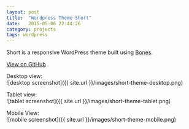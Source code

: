 ```yaml
---
layout: post
title:  "Wordpress Theme Short"
date:   2015-05-06 22:44:26
category: projects
tags: wordpress
---
```

Short is a responsive WordPress theme built using [Bones][2].

[View on GitHub][1]

Desktop view:  
![desktop screenshot]({{ site.url }}/images/short-theme-desktop.png)

Tablet view:  
![tablet screenshot]({{ site.url }}/images/short-theme-tablet.png)

Mobile View:  
![mobile screenshot]({{ site.url }}/images/short-theme-mobile.png)

[1]: https://github.com/roburidge/wp-theme-short
[2]: http://themble.com/bones/